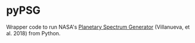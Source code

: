 # pyPSG
Wrapper code to run NASA's [Planetary Spectrum Generator](https://psg.gsfc.nasa.gov/) (Villanueva, et al. 2018) from Python.
